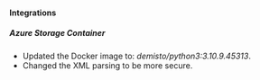 
#### Integrations
##### Azure Storage Container
- Updated the Docker image to: *demisto/python3:3.10.9.45313*.
- Changed the XML parsing to be more secure.

